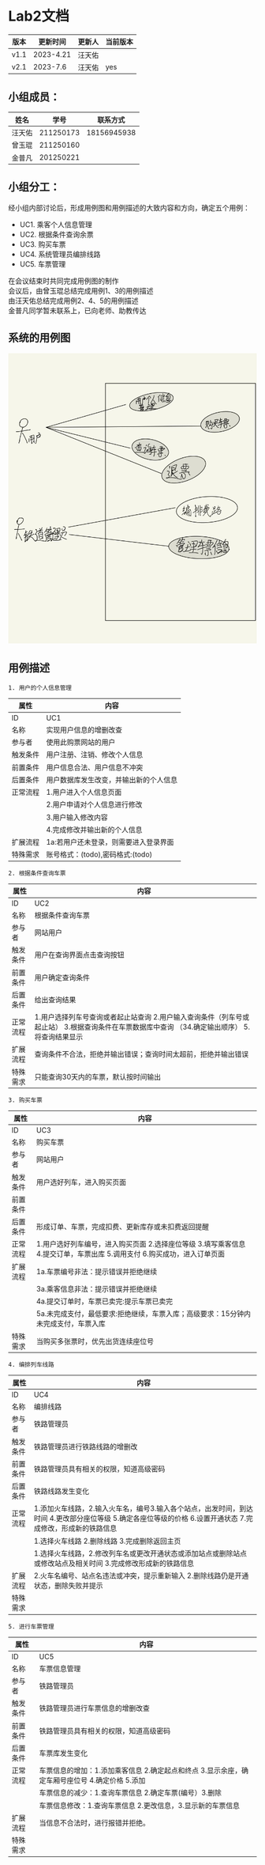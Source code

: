 # Lab2文档

|版本|更新时间|更新人| 当前版本 |
|---|---|---|------|
|v1.1|2023-4.21|汪天佑||
|v2.1|2023-7.6|汪天佑| yes  |
## 小组成员：
|姓名|学号|联系方式|  
|---|---|---|
|汪天佑|211250173|18156945938|
|曾玉琨|211250160||
|金普凡|201250221||

## 小组分工：
经小组内部讨论后，形成用例图和用例描述的大致内容和方向，确定五个用例：  

- UC1. 乘客个人信息管理
- UC2. 根据条件查询余票
- UC3. 购买车票
- UC4. 系统管理员编排线路
- UC5. 车票管理

在会议结束时共同完成用例图的制作  
会议后，由曾玉琨总结完成用例1、3的用例描述  
由汪天佑总结完成用例2、4、5的用例描述  
金普凡同学暂未联系上，已向老师、助教传达  

## 系统的用例图
![系统的用例图](https://github.com/doudou12138/img/blob/6503fcd7192df40c3d4e3baff45ea70733700994/useClassMap.png?raw=true)

## 用例描述
    1. 用户的个人信息管理
| 属性   | 内容  |
|------|----------------------------------------|
| ID   | UC1 |
| 名称   | 实现用户信息的增删改查  |
| 参与者  | 使用此购票网站的用户  |
| 触发条件 | 用户注册、注销、修改个人信息 |
| 前置条件 | 用户信息合法、用户信息不冲突   |
|后置条件| 用户数据库发生改变，并输出新的个人信息   |
| 正常流程 | 1.用户进入个人信息页面 |
| |2.用户申请对个人信息进行修改 |
| |3.用户输入修改内容 |
| |4.完成修改并输出新的个人信息|
|扩展流程| 1a:若用户还未登录，则需要进入登录界面|
|特殊需求| 账号格式：(todo),密码格式:(todo)                      |

    2. 根据条件查询车票
| 属性   | 内容   |
|------|---------------------------------|
| ID   | UC2 |
| 名称   | 根据条件查询车票  |
| 参与者  | 网站用户     |
| 触发条件 | 用户在查询界面点击查询按钮   |
| 前置条件 | 用户确定查询条件  |
|后置条件| 给出查询结果      |
| 正常流程 | 1.用户选择列车号查询或者起止站查询 2.用户输入查询条件（列车号或起止站） 3.根据查询条件在车票数据库中查询 （34.确定输出顺序） 5.将查询结果显示 |
|扩展流程| 查询条件不合法，拒绝并输出错误；查询时间太超前，拒绝并输出错误    |
|特殊需求| 只能查询30天内的车票，默认按时间输出  |

    3. 购买车票
| 属性   | 内容 |
|------|--------------------------------------------------------------|
| ID   | UC3 |
| 名称   | 购买车票 |
| 参与者  | 网站用户 |
| 触发条件 | 用户选好列车，进入购买页面 |
| 前置条件 | |
| 后置条件 | 形成订单、车票，完成扣费、更新库存或未扣费返回提醒 |
| 正常流程 | 1.用户选好列车编号，进入购买页面 2.选择座位等级 3.填写乘客信息 4.提交订单，车票出库 5.调用支付 6.购买成功，进入订单页面 |
| 扩展流程 | 1a.车票编号非法：提示错误并拒绝继续 |
|      | 3a.乘客信息非法：提示错误并拒绝继续 |
|      | 4a.提交订单时，车票已卖完:提示车票已卖完  |
|      | 5a.未完成支付，最低要求:拒绝继续，车票入库；高级要求：15分钟内未完成支付，车票入库   |
| 特殊需求 | 当购买多张票时，优先出货连续座位号  |

    4. 编排列车线路
| 属性   | 内容  |
|------|------------------------------------------|
| ID   | UC4  |
| 名称   | 编排线路    |
| 参与者  | 铁路管理员   |
| 触发条件 | 铁路管理员进行铁路线路的增删改   |
| 前置条件 | 铁路管理员具有相关的权限，知道高级密码  |
| 后置条件 | 铁路线路发生变化       |
| 正常流程 | 1.添加火车线路，2.输入火车名，编号3.输入各个站点，出发时间，到达时间 4.更改部分座位等级 5.确定各座位等级的价格 6.设置开通状态 7.完成修改，形成新的铁路信息 |
|      | 1.选择火车线路 2.删除线路 3.完成删除返回主页    |
|      | 1.选择火车线路，2.修改列车名或更改开通状态或添加站点或删除站点或修改站点及相关时间 3.完成修改形成新的铁路信息    |
| 扩展流程 | 2.火车名编号、站点名违法或冲突，提示重新输入 2.删除线路仍是开通状态，删除失败并提示      |
| 特殊需求 |       |

    5. 进行车票管理
| 属性   | 内容    |
|------|-----------------------------------------------|
| ID   | UC5   |
| 名称   | 车票信息管理   |
| 参与者  | 铁路管理员    |
| 触发条件 | 铁路管理员进行车票信息的增删改查  |
| 前置条件 | 铁路管理员具有相关的权限，知道高级密码    |
| 后置条件 | 车票库发生变化   |
| 正常流程 | 车票信息的增加：1.添加乘客信息 2.确定起点和终点 3.显示余座，确定车厢号座位号 4.确定价格 5.添加 |
|      | 车票信息的减少：1.查询车票信息 2.确定车票(编号）3.删除    |
|      | 车票信息修改：1.查询车票信息 2.更改信息，3.显示新的车票信息   |
| 扩展流程 | 当信息不合法时，进行报错并拒绝。   |
| 特殊需求 |     |
